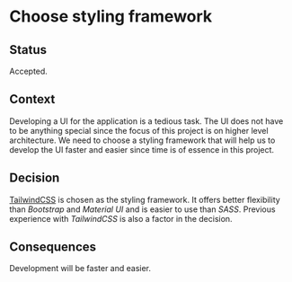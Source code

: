 # Choose styling framework

## Status

Accepted.

## Context

Developing a UI for the application is a tedious task. The UI does not have to be anything special
since the focus of this project is on higher level architecture. We need to choose a styling
framework that will help us to develop the UI faster and easier since time is of essence in this
project.

## Decision

[TailwindCSS](https://tailwindcss.com/) is chosen as the styling framework. It offers better
flexibility than _Bootstrap_ and _Material UI_ and is easier to use than _SASS_. Previous experience
with _TailwindCSS_ is also a factor in the decision.

## Consequences

Development will be faster and easier.
